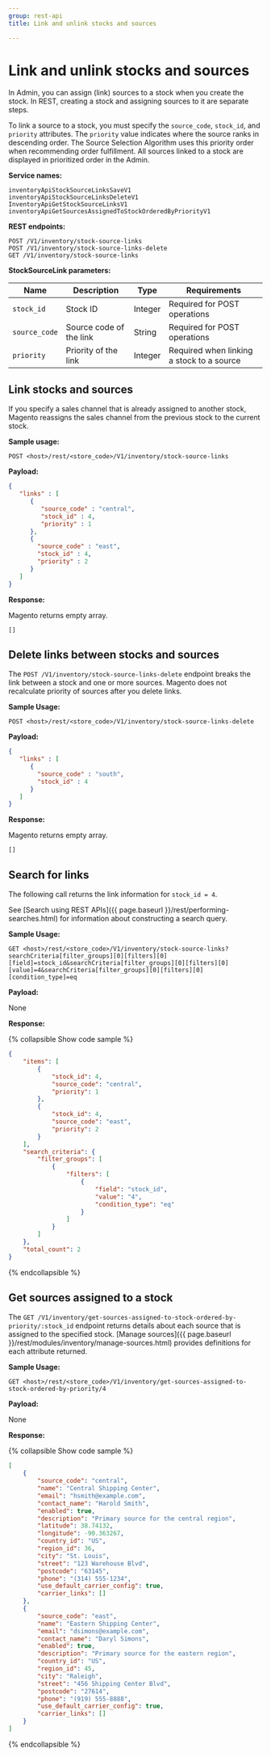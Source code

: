 ```yaml
---
group: rest-api
title: Link and unlink stocks and sources

--- 
```

 
# Link and unlink stocks and sources

In Admin, you can assign (link) sources to a stock when you create the stock. In REST, creating a stock and assigning sources to it are separate steps.

To link a source to a stock, you must specify the `source_code`, `stock_id`, and `priority` attributes. The `priority` value indicates where the source ranks in descending order. The Source Selection Algorithm uses this priority order when recommending order fulfillment. All sources linked to a stock are displayed in prioritized order in the Admin.

**Service names:**

```http
inventoryApiStockSourceLinksSaveV1
inventoryApiStockSourceLinksDeleteV1
InventoryApiGetStockSourceLinksV1
inventoryApiGetSourcesAssignedToStockOrderedByPriorityV1
```

**REST endpoints:**

```http
POST /V1/inventory/stock-source-links
POST /V1/inventory/stock-source-links-delete
GET /V1/inventory/stock-source-links
```

**StockSourceLink parameters:**

Name | Description | Type | Requirements
--- | --- | --- | ---
`stock_id` | Stock ID | Integer | Required for POST operations
`source_code` | Source code of the link | String | Required for POST operations
`priority` | Priority of the link | Integer | Required when linking a stock to a source

## Link stocks and sources

If you specify a sales channel that is already assigned to another stock, Magento reassigns the sales channel from the previous stock to the current stock.

**Sample usage:**

`POST <host>/rest/<store_code>/V1/inventory/stock-source-links`

**Payload:**

```json
{
   "links" : [
      {
         "source_code" : "central",
         "stock_id" : 4,
         "priority" : 1
      },
      {
        "source_code" : "east",
        "stock_id" : 4,
        "priority" : 2
      }
   ]
}
```

**Response:**

Magento returns empty array.

`[]`

## Delete links between stocks and sources

The `POST /V1/inventory/stock-source-links-delete` endpoint breaks the link between a stock and one or more sources. Magento does not recalculate priority of sources after you delete links.

**Sample Usage:**

`POST <host>/rest/<store_code>/V1/inventory/stock-source-links-delete`

**Payload:**

```json
{
   "links" : [
      {
        "source_code" : "south",
        "stock_id" : 4
      }
   ]
}
```

**Response:**

Magento returns empty array.

`[]`

## Search for links

The following call returns the link information for `stock_id = 4`.

See [Search using REST APIs]({{ page.baseurl }}/rest/performing-searches.html) for information about constructing a search query.

**Sample Usage:**

`GET <host>/rest/<store_code>/V1/inventory/stock-source-links?searchCriteria[filter_groups][0][filters][0][field]=stock_id&searchCriteria[filter_groups][0][filters][0][value]=4&searchCriteria[filter_groups][0][filters][0][condition_type]=eq`

**Payload:**

None

**Response:**

{% collapsible Show code sample %}

```json
{
    "items": [
        {
            "stock_id": 4,
            "source_code": "central",
            "priority": 1
        },
        {
            "stock_id": 4,
            "source_code": "east",
            "priority": 2
        }
    ],
    "search_criteria": {
        "filter_groups": [
            {
                "filters": [
                    {
                        "field": "stock_id",
                        "value": "4",
                        "condition_type": "eq"
                    }
                ]
            }
        ]
    },
    "total_count": 2
}
```

{% endcollapsible %}

## Get sources assigned to a stock

The `GET /V1/inventory/get-sources-assigned-to-stock-ordered-by-priority/:stock_id` endpoint returns details about each source that is assigned to the specified stock. [Manage sources]({{ page.baseurl }}/rest/modules/inventory/manage-sources.html) provides definitions for each attribute returned.

**Sample Usage:**

`GET <host>/rest/<store_code>/V1/inventory/get-sources-assigned-to-stock-ordered-by-priority/4`

**Payload:**

None

**Response:**

{% collapsible Show code sample %}

```json
[
    {
        "source_code": "central",
        "name": "Central Shipping Center",
        "email": "hsmith@example.com",
        "contact_name": "Harold Smith",
        "enabled": true,
        "description": "Primary source for the central region",
        "latitude": 38.74132,
        "longitude": -90.363267,
        "country_id": "US",
        "region_id": 36,
        "city": "St. Louis",
        "street": "123 Warehouse Blvd",
        "postcode": "63145",
        "phone": "(314) 555-1234",
        "use_default_carrier_config": true,
        "carrier_links": []
    },
    {
        "source_code": "east",
        "name": "Eastern Shipping Center",
        "email": "dsimons@example.com",
        "contact_name": "Daryl Simons",
        "enabled": true,
        "description": "Primary source for the eastern region",
        "country_id": "US",
        "region_id": 45,
        "city": "Raleigh",
        "street": "456 Shipping Center Blvd",
        "postcode": "27614",
        "phone": "(919) 555-8888",
        "use_default_carrier_config": true,
        "carrier_links": []
    }
]
```

{% endcollapsible %}
